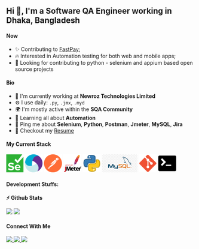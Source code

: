 ## Hi 👋, I'm a Software QA Engineer working in Dhaka, Bangladesh

#### Now

- ✨ Contributing to [FastPay](https://www.fast-pay.iq/);
- :fire: Interested in Automation testing for both web and mobile apps;
- :calendar: Looking for contributing to python - selenium and appium based open source projects 

#### Bio

- 🏢 I'm currently working at **Newroz Technologies Limited**
- ⚙️ I use daily: `.py`, `.jmx`, `.myd`
- 🌍 I'm mostly active within the **SQA Community**
- 🌱 Learning all about **Automation**
- 💬 Ping me about **Selenium**, **Python**, **Postman**, **Jmeter**, **MySQL**, **Jira**
- 📝 Checkout my [Resume](files/Sajjad-Hossain-SQA-Resume.pdf)

#### My Current Stack

<img height="48" src="img/selenium.png" alt="Selenium"> <img height="48" src="img/appium.png" alt="Appium"> <img height="48" src="img/postman.png" alt="Postman"> <img height="48" src="img/jmeter.png" alt="JMeter"> <img height="48" src="img/python.png" alt="python"> <img height="48" src="img/mysql.png" alt="MySQL"> <img height="48" src="img/git.png" alt="git"> <img height="48" src="img/terminal.png" alt="bash">

#### Development Stuffs:

<b>⚡ Github Stats</b>
<p float="left">
<img height="180em" src="https://github-readme-stats.vercel.app/api?username=ashrafazimsajjad&show_icons=true&hide_border=true&&count_private=true&include_all_commits=true" /> 
<img height="180em" src="https://github-readme-stats.vercel.app/api/top-langs/?username=ashrafazimsajjad&show_icons=true&hide_border=true&layout=compact&langs_count=8"/>
</p>

#### Connect With Me

<p left="center">
<a href="https://www.linkedin.com/in/ashrafazimsajjad/">
  <img src="https://img.shields.io/badge/linkedin-%230077B5.svg?&style=for-the-badge&logo=linkedin&logoColor=white" height=25>
</a> 
<a href="https://www.facebook.com/sajjad.nsu">
  <img src="https://img.shields.io/badge/Facebook-1877F2?style=for-the-badge&logo=facebook&logoColor=white" height=25>
</a>
<a href="mailto:ashrafazimsajjad@gmail.com">
  <img src="	https://img.shields.io/badge/Gmail-D14836?style=for-the-badge&logo=gmail&logoColor=white" height=25>
</a>
</p>
